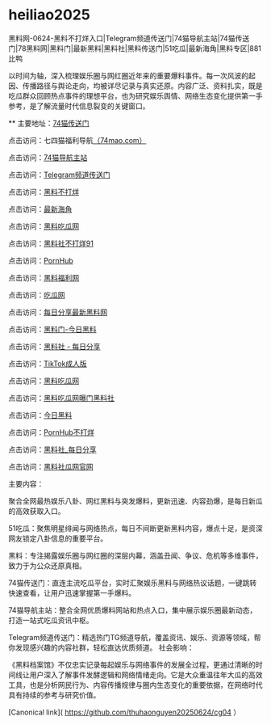 # heiliao2025
黑料网-0624-黑料不打烊入口|Telegram频道传送门|74猫导航主站|74猫传送门|78黑料网|黑料门|最新黑料|黑料社|黑料传送门|51吃瓜|最新海角|黑料专区|881比鸭

以时间为轴，深入梳理娱乐圈与网红圈近年来的重要爆料事件。每一次风波的起因、传播路径与舆论走向，均被详尽记录与真实还原。内容广泛、资料扎实，既是吃瓜群众回顾热点事件的理想平台，也为研究娱乐舆情、网络生态变化提供第一手参考，是了解流量时代信息裂变的关键窗口。

** 主要地址：<a href="https://74mao.com/">74猫传送门</a>

点击访问：七四猫福利导航<a href="https://74mao.com/">（74mao.com）</a>

点击访问：<a href="https://74mao.com/">74猫导航主站</a>

点击访问：<a href="https://74mao.com/">Telegram频道传送门</a>

点击访问：<a href="https://hl456.pages.dev/">黑料不打烊</a>

点击访问：<a href="https://hl451.pages.dev/">最新海角</a>

点击访问：<a href="https://hl450.pages.dev/">黑料吃瓜网</a>

点击访问：<a href="https://hls-39.pages.dev/">黑料社不打烊91</a>

点击访问：<a href="https://pi45-1.pages.dev/">PornHub<a>

点击访问：<a href="https://pi44-1.pages.dev/">黑料福利网</a>

点击访问：<a href="https://hl442.pages.dev/">吃瓜网</a>

点击访问：<a href="https://hl391.pages.dev//">每日分享最新黑料网</a>

点击访问：<a href="https://hl443.pages.dev/">黑料门-今日黑料</a>

点击访问：<a href="https://hl445.pages.dev/">黑料社 - 每日分享</a>

点击访问：<a href="https://pi54.pages.dev/">TikTok成人版</a>

点击访问：<a href="https://hl404.pages.dev/">黑料吃瓜网</a>

点击访问：<a href="https://hl399.pages.dev/">黑料吃瓜网曝门黑料社</a>

点击访问：<a href="https://cg911-1.pages.dev/">今日黑料</a>

点击访问：<a href="https://cg44-01.pages.dev/">PornHub不打烊</a>

点击访问：<a href="https://hl409.pages.dev/">黑料社_每日分享</a>

点击访问：<a href="https://cg53-7.pages.dev/">黑料社瓜网官网</a>

主要内容：

聚合全网最热娱乐八卦、网红黑料与突发爆料，更新迅速、内容劲爆，是每日新瓜的高效获取入口。

51吃瓜：聚焦明星绯闻与网络热点，每日不间断更新黑料内容，爆点十足，是资深网友锁定八卦信息的重要平台。

黑料：专注揭露娱乐圈与网红圈的深层内幕，涵盖丑闻、争议、危机等多维事件，致力于为公众还原真相。

74猫传送门：直连主流吃瓜平台，实时汇聚娱乐黑料与网络热议话题，一键跳转快速查看，让用户迅速掌握第一手爆料。

74猫导航主站：整合全网优质爆料网站和热点入口，集中展示娱乐圈最新动态，打造一站式吃瓜资讯中枢。

Telegram频道传送门：精选热门TG频道导航，覆盖资讯、娱乐、资源等领域，帮你发现感兴趣的内容社群，轻松直达优质频道。
社会影响：

《黑料档案馆》不仅忠实记录每起娱乐与网络事件的发展全过程，更通过清晰的时间线让用户深入了解事件发酵逻辑和网络情绪走向。它是大众重温往年大瓜的高效工具，也是分析网民行为、内容传播规律与圈内生态变化的重要依据，在网络时代具有持续的参考与研究价值。


[Canonical link]( https://github.com/thuhaonguyen20250624/cg04 ）
